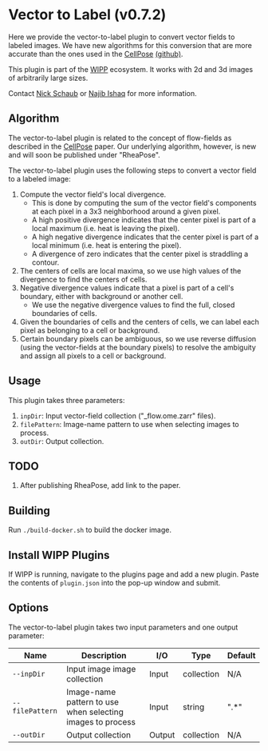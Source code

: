 # Vector to Label (v0.7.2)

Here we provide the vector-to-label plugin to convert vector fields to labeled images.
We have new algorithms for this conversion that are more accurate than the ones used in the [CellPose](https://www.nature.com/articles/s41592-020-01018-x.epdf?sharing_token=yrCA1mB-y9TR8-RC8w_CPdRgN0jAjWel9jnR3ZoTv0Ms-A3TbUG5N7s_6d3I7lMImMDE6cyl-17ubiknffX50r-dX1un0XSIQ2PGYWsCV1du16fIaipcHNxste8FMByEL75Ek_S2_UEVkSk7lCFllWEVogGWJwmQkBC9uKq9UEA%3D) [(github)](https://github.com/MouseLand/cellpose).

This plugin is part of the [WIPP](https://isg.nist.gov/deepzoomweb/software/wipp) ecosystem.
It works with 2d and 3d images of arbitrarily large sizes.

Contact [Nick Schaub](mailto:nick.schaub@nih.gov) or [Najib Ishaq](mailto:najib.ishaq@nih.gov) for more information.

## Algorithm

The vector-to-label plugin is related to the concept of flow-fields as described in the [CellPose](https://www.nature.com/articles/s41592-020-01018-x.epdf?sharing_token=yrCA1mB-y9TR8-RC8w_CPdRgN0jAjWel9jnR3ZoTv0Ms-A3TbUG5N7s_6d3I7lMImMDE6cyl-17ubiknffX50r-dX1un0XSIQ2PGYWsCV1du16fIaipcHNxste8FMByEL75Ek_S2_UEVkSk7lCFllWEVogGWJwmQkBC9uKq9UEA%3D) paper.
Our underlying algorithm, however, is new and will soon be published under "RheaPose".

The vector-to-label plugin uses the following steps to convert a vector field to a labeled image:

1. Compute the vector field's local divergence.
   - This is done by computing the sum of the vector field's components at each pixel in a 3x3 neighborhood around a given pixel.
   - A high positive divergence indicates that the center pixel is part of a local maximum (i.e. heat is leaving the pixel).
   - A high negative divergence indicates that the center pixel is part of a local minimum (i.e. heat is entering the pixel).
   - A divergence of zero indicates that the center pixel is straddling a contour.
2. The centers of cells are local maxima, so we use high values of the divergence to find the centers of cells.
3. Negative divergence values indicate that a pixel is part of a cell's boundary, either with background or another cell.
   - We use the negative divergence values to find the full, closed boundaries of cells.
4. Given the boundaries of cells and the centers of cells, we can label each pixel as belonging to a cell or background.
5. Certain boundary pixels can be ambiguous, so we use reverse diffusion (using the vector-fields at the boundary pixels) to resolve the ambiguity and assign all pixels to a cell or background.

## Usage

This plugin takes three parameters:

1. `inpDir`: Input vector-field collection ("_flow.ome.zarr" files).
2. `filePattern`: Image-name pattern to use when selecting images to process.
3. `outDir`: Output collection.

## TODO

1. After publishing RheaPose, add link to the paper.

## Building

Run `./build-docker.sh` to build the docker image.

## Install WIPP Plugins

If WIPP is running, navigate to the plugins page and add a new plugin.
Paste the contents of `plugin.json` into the pop-up window and submit.

## Options

The vector-to-label plugin takes two input parameters and one output parameter:

| Name                       | Description                                                                  | I/O    | Type       | Default |
| -------------------------- | ---------------------------------------------------------------------------- | ------ | ---------- | ------- |
| `--inpDir`                 | Input image image collection                                                 | Input  | collection | N/A     |
| `--filePattern`            | Image-name pattern to use when selecting images to process                   | Input  | string     | ".*"    |
| `--outDir`                 | Output collection                                                            | Output | collection | N/A     |

